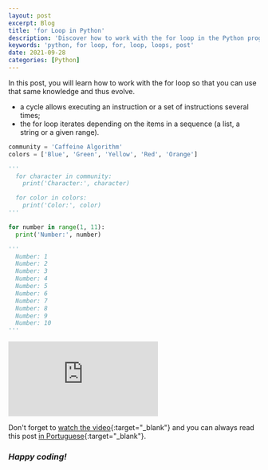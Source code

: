 ```yaml
---
layout: post
excerpt: Blog
title: 'for Loop in Python'
description: 'Discover how to work with the for loop in the Python programming language. Get answers to your questions with the theory and examples presented.'
keywords: 'python, for loop, for, loop, loops, post'
date: 2021-09-28
categories: [Python]
---
```


In this post, you will learn how to work with the for loop so that you can use that same knowledge and thus evolve.

- a cycle allows executing an instruction or a set of instructions several times;
- the for loop iterates depending on the items in a sequence (a list, a string or a given range).

```python
community = 'Caffeine Algorithm'
colors = ['Blue', 'Green', 'Yellow', 'Red', 'Orange']

'''
  for character in community:
    print('Character:', character)

  for color in colors:
    print('Color:', color)
'''

for number in range(1, 11):
  print('Number:', number)

'''
  Number: 1
  Number: 2
  Number: 3
  Number: 4
  Number: 5
  Number: 6
  Number: 7
  Number: 8
  Number: 9
  Number: 10
'''
```

<div class="video-container">
  <iframe src="https://www.youtube.com/embed/NHn4AzcKLeA" frameborder="0" allowfullscreen></iframe>
</div>

Don't forget to [watch the video](https://youtu.be/NHn4AzcKLeA){:target="\_blank"} and you can always read this post [in Portuguese](https://caffeinealgorithm.com/blog/ciclo-for-em-python/){:target="\_blank"}.

### _Happy coding!_
